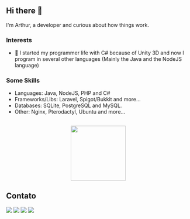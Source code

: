## Hi there 👋

I'm Arthur, a developer and curious about how things work.

### Interests

- 💬 I started my programmer life with C# because of Unity 3D and now I program in several other languages (Mainly the Java and the NodeJS language)

### Some Skills

* Languages: Java, NodeJS, PHP and C#
* Frameworks/Libs: Laravel, Spigot/Bukkit and more...
* Databases: SQLite, PostgreSQL and MySQL.
* Other: Nginx, Pterodactyl, Ubuntu and more...

##

<div align="center">
<img height="150em" src="https://github-profile-summary-cards.vercel.app/api/cards/profile-details?username=takuiash&theme=tokyonight"/>
</div>

##

## Contato
<div>
<a href="https://api.whatsapp.com/send/?phone=5521969354401&text&app_absent=0" target="_blank"><img src="https://img.shields.io/badge/WhatsApp-25D366?style=for-the-badge&logo=whatsapp&logoColor=white" target="_blank"></a>
<a href="https://www.instagram.com/arthsena_oficial/" target="_blank"><img src="https://img.shields.io/badge/-Instagram-%23E4405F?style=for-the-badge&logo=instagram&logoColor=white" target="_blank"></a>
<a href = "mailto:arhsena.m01@gmail.com"><img src="https://img.shields.io/badge/-Gmail-%23333?style=for-the-badge&logo=gmail&logoColor=white" target="_blank"></a>
<a href="https://www.linkedin.com/in/arthur-sena-799784263/" target="_blank"><img src="https://img.shields.io/badge/LinkedIn-0077B5?style=for-the-badge&logo=linkedin&logoColor=white" target="_blank"></a>
</div> 
